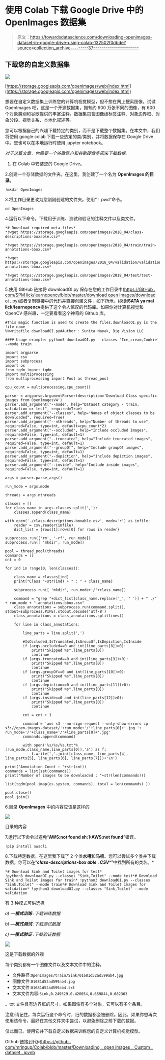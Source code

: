# 使用 Colab 下载 Google Drive 中的 OpenImages 数据集

> 原文：<https://towardsdatascience.com/downloading-openimages-dataset-in-google-drive-using-colab-132502f0dbde?source=collection_archive---------37----------------------->

## 下载您的自定义数据集

![](img/bbc43cb1ff44b987468f485a81b06461.png)

[https://storage.googleapis.com/openimages/web/index.html](https://storage.googleapis.com/openimages/web/index.html)

想要在自定义数据集上训练您的计算机视觉模型，但不想在网上搜索图像。试试 OpenImages 吧，这是一个开源数据集，拥有约 900 万张不同的图像，有 600 个对象类别和谷歌提供的丰富注释。数据集包含图像级标签注释、对象边界框、对象分段、视觉关系、本地化叙述等。

您可以根据自己的兴趣下载特定的类别，而不是下载整个数据集。在本文中，我们将使用 google colab 下载一些选定的类/类别，并将数据保存在 Google Drive 中。您也可以在本地运行时使用 jupyter notebook。

*对于这篇文章，你需要一个谷歌账户和谷歌硬盘空间来下载数据。*

1.  在 Colab 中安装您的 Google Drive。

2.创建一个存储数据的文件夹。在这里，我创建了一个名为 **OpenImages 的目录。**

```
!mkdir OpenImages
```

3.将工作目录更改为您刚刚创建的文件夹。使用“！pwd”命令。

```
cd OpenImages
```

4.运行以下命令，下载用于训练、测试和验证的注释文件以及类文件。

```
*# Download required meta-files*
*!wget https://storage.googleapis.com/openimages/2018_04/class-descriptions-boxable.csv*

*!wget https://storage.googleapis.com/openimages/2018_04/train/train-annotations-bbox.csv*

*!wget https://storage.googleapis.com/openimages/2018_04/validation/validation-annotations-bbox.csv*

*!wget https://storage.googleapis.com/openimages/2018_04/test/test-annotations-bbox.csv*
```

5.使用 GitHub 链接将 downloadOI.py 保存在您的工作目录中([https://GitHub . com/SPM lick/learnopencv/blob/master/download open images/download oi . py](https://github.com/spmallick/learnopencv/blob/master/downloadOpenImages/downloadOI.py))或者复制链接中的代码并直接创建文件，如下所示。(感谢**SATA ya mal lick**/**learnopencv**提供了这个令人惊叹的代码库。如果你对计算机视觉和 OpenCV 感兴趣，一定要看看这个神奇的 Github 库。

```
#This magic function is used to create the files.downloadOI.py is the file name
%%writefile downloadOI.py#Author : Sunita Nayak, Big Vision LLC

#### Usage example: python3 downloadOI.py --classes 'Ice_cream,Cookie' --mode train

import argparse
import csv
import subprocess
import os
from tqdm import tqdm
import multiprocessing
from multiprocessing import Pool as thread_pool

cpu_count = multiprocessing.cpu_count()

parser = argparse.ArgumentParser(description='Download Class specific images from OpenImagesV4')
parser.add_argument("--mode", help="Dataset category - train, validation or test", required=True)
parser.add_argument("--classes", help="Names of object classes to be downloaded", required=True)
parser.add_argument("--nthreads", help="Number of threads to use", required=False, type=int, default=cpu_count*2)
parser.add_argument("--occluded", help="Include occluded images", required=False, type=int, default=1)
parser.add_argument("--truncated", help="Include truncated images", required=False, type=int, default=1)
parser.add_argument("--groupOf", help="Include groupOf images", required=False, type=int, default=1)
parser.add_argument("--depiction", help="Include depiction images", required=False, type=int, default=1)
parser.add_argument("--inside", help="Include inside images", required=False, type=int, default=1)

args = parser.parse_args()

run_mode = args.mode

threads = args.nthreads

classes = []
for class_name in args.classes.split(','):
    classes.append(class_name)

with open('./class-descriptions-boxable.csv', mode='r') as infile:
    reader = csv.reader(infile)
    dict_list = {rows[1]:rows[0] for rows in reader}

subprocess.run(['rm', '-rf', run_mode])
subprocess.run([ 'mkdir', run_mode])

pool = thread_pool(threads)
commands = []
cnt = 0

for ind in range(0, len(classes)):

    class_name = classes[ind]
    print("Class "+str(ind) + " : " + class_name)

    subprocess.run([ 'mkdir', run_mode+'/'+class_name])

    command = "grep "+dict_list[class_name.replace('_', ' ')] + " ./" + run_mode + "-annotations-bbox.csv"
    class_annotations = subprocess.run(command.split(), stdout=subprocess.PIPE).stdout.decode('utf-8')
    class_annotations = class_annotations.splitlines()

    for line in class_annotations:

        line_parts = line.split(',')

        #IsOccluded,IsTruncated,IsGroupOf,IsDepiction,IsInside
        if (args.occluded==0 and int(line_parts[8])>0):
            print("Skipped %s",line_parts[0])
            continue
        if (args.truncated==0 and int(line_parts[9])>0):
            print("Skipped %s",line_parts[0])
            continue
        if (args.groupOf==0 and int(line_parts[10])>0):
            print("Skipped %s",line_parts[0])
            continue
        if (args.depiction==0 and int(line_parts[11])>0):
            print("Skipped %s",line_parts[0])
            continue
        if (args.inside==0 and int(line_parts[12])>0):
            print("Skipped %s",line_parts[0])
            continue

        cnt = cnt + 1

        command = 'aws s3 --no-sign-request --only-show-errors cp s3://open-images-dataset/'+run_mode+'/'+line_parts[0]+'.jpg '+ run_mode+'/'+class_name+'/'+line_parts[0]+'.jpg'
        commands.append(command)

        with open('%s/%s/%s.txt'%(run_mode,class_name,line_parts[0]),'a') as f:
            f.write(','.join([class_name, line_parts[4], line_parts[5], line_parts[6], line_parts[7]])+'\n')

print("Annotation Count : "+str(cnt))
commands = list(set(commands))
print("Number of images to be downloaded : "+str(len(commands)))

list(tqdm(pool.imap(os.system, commands), total = len(commands) ))

pool.close()
pool.join()
```

6.目录 **OpenImages** 中的内容应该是这样的

![](img/7b5c48b595805ef538ed331796a7dabe.png)

目录的内容

7.运行以下命令以避免“**AWS:not found sh:1:AWS:not found**”错误。

```
!pip install awscli
```

8.下载特定数据。在这里我下载了 2 个类**水槽**和**马桶**。您可以尝试多个类并下载数据。你可以在“***class-descriptions-box able . CSV****”中找到所有的类名。*

```
*# Download Sink and Toilet images for test* 
!python3 downloadOI.py --classes "Sink,Toilet" --mode test*# Download Sink and Toilet images for train* !python3 downloadOI.py --classes "Sink,Toilet" --mode train*# Download Sink and Toilet images for validation* !python3 downloadOI.py --classes "Sink,Toilet" --mode validation
```

有 3 种模式可供选择

*a)* ***—模式训练*** *:下载训练数据*

*b)* ***—模式测试*** *:下载测试数据*

*c)* ***—模式验证*** *:下载验证数据*

![](img/7a4ce0f4add2be4019e01488e1cbddfc.png)

这是下载数据的外观

每个类别都有一个图像文件以及文本文件中的注释。

*   文件路径:`OpenImages/train/Sink/01681d52ad599ab4.jpg`
*   图像文件:`01681d52ad599ab4.jpg`
*   文本文件:`01681d52ad599ab4.txt`
*   文本文件内容:`Sink,0.249529,0.420054,0.659844,0.682363`

。txt 文件具有边界框的尺寸。如果图像有多个对象，它可以有多个条目。

注意:请记住，每次运行这个命令时，旧的数据都会被删除。因此，如果你想再次使用该命令，最好在其他文件夹中尝试，以避免删除之前下载的数据。

仅此而已。使用它并下载自定义数据来训练您的自定义计算机视觉模型。

Github 链接到代码[https://github . com/mringup/Colab/blob/master/Downloading _ open images _ Custom _ dataset . ipynb](https://github.com/mringupt/Colab/blob/master/Downloading_OpenImages_Custom_Dataset.ipynb)